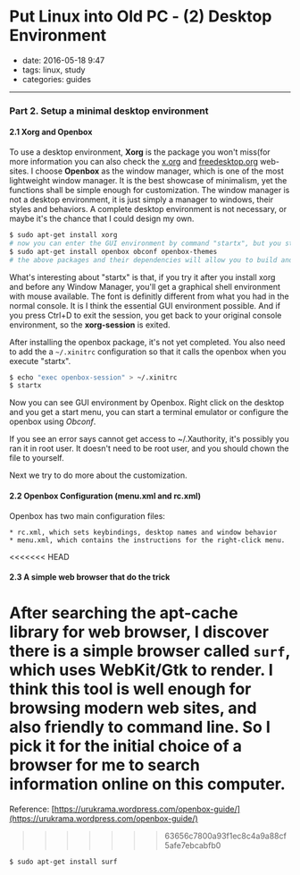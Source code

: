 # Put Linux into Old PC - (2) Desktop Environment

- date: 2016-05-18 9:47
- tags: linux, study
- categories: guides 
-----------------------------

### Part 2. Setup a minimal desktop environment

#### 2.1 Xorg and Openbox

To use a desktop environment, **Xorg** is the package you won't miss(for more information you can also check the [x.org](htts://www.x.org/) and [freedesktop.org](https://www.freedesktop.org/) web-sites. I choose **Openbox** as the window manager, which is one of the most lightweight window manager. It is the best showcase of minimalism, yet the functions shall be simple enough for customization. The window manager is not a desktop environment, it is just simply a manager to windows, their styles and behaviors. A complete desktop environment is not necessary, or maybe it's the chance that I could design my own.

```bash
$ sudo apt-get install xorg
# now you can enter the GUI environment by command "startx", but you still need a window manager to do further things
$ sudo apt-get install openbox obconf openbox-themes
# the above packages and their dependencies will allow you to build and configure an Openbox system, along with choices of themes.
```
What's interesting about "startx" is that, if you try it after you install xorg and before any Window Manager, you'll get a graphical shell environment with mouse available. The font is definitly different from what you had in the normal console. It is I think the essential GUI environment possible. And if you press Ctrl+D to exit the session, you get back to your original console environment, so the **xorg-session** is exited.

After installing the openbox package, it's not yet completed. You also need to add the a ```~/.xinitrc``` configuration so that it calls the openbox when you execute "startx".

```bash
$ echo "exec openbox-session" > ~/.xinitrc
$ startx
```

Now you can see GUI environment by Openbox. Right click on the desktop and you get a start menu, you can start a terminal emulator or configure the openbox using *Obconf*.

If you see an error says cannot get access to ~/.Xauthority, it's possibly you ran it in root user. It doesn't need to be root user, and you should chown the file to yourself.

Next we try to do more about the customization.

#### 2.2 Openbox Configuration (menu.xml and rc.xml)

Openbox has two main configuration files:

	* rc.xml, which sets keybindings, desktop names and window behavior
	* menu.xml, which contains the instructions for the right-click menu.



<<<<<<< HEAD
#### 2.3 A simple web browser that do the trick

After searching the apt-cache library for web browser, I discover there is a simple browser called ```surf```, which uses WebKit/Gtk to render. I think this tool is well enough for browsing modern web sites, and also friendly to command line. So I pick it for the initial choice of a browser for me to search information online on this computer.
=======
Reference: [https://urukrama.wordpress.com/openbox-guide/](https://urukrama.wordpress.com/openbox-guide/)
>>>>>>> 63656c7800a93f1ec8c4a9a88cf5afe7ebcabfb0

```bash
$ sudo apt-get install surf
```
